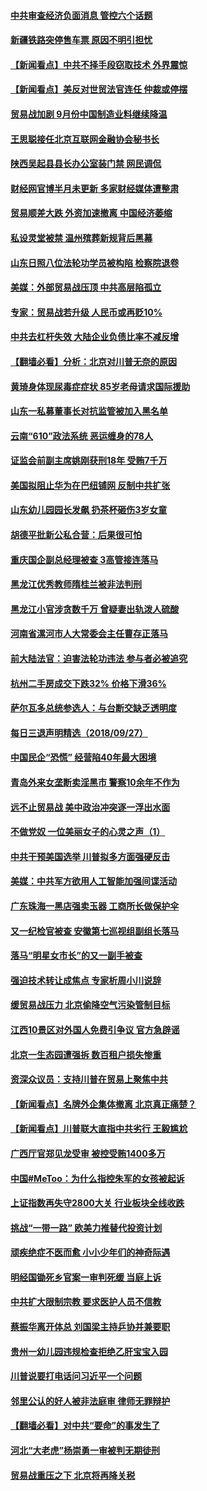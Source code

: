 #### [中共审查经济负面消息 管控六个话题](../pages/nsc413/n10749195.md) 

#### [新疆铁路突停售车票 原因不明引担忧](../pages/nsc413/n10749030.md) 

#### [【新闻看点】中共不择手段窃取技术 外界震惊](../pages/nsc413/n10748942.md) 

#### [【新闻看点】美反对世贸法官连任 仲裁或停摆](../pages/nsc413/n10748715.md) 

#### [贸易战加剧 9月份中国制造业料继续降温](../pages/nsc413/n10748814.md) 

#### [王思聪接任北京互联网金融协会秘书长](../pages/nsc413/n10748895.md) 

#### [陕西吴起县县长办公室装门禁 网民调侃](../pages/nsc413/n10748849.md) 

#### [财经网官博半月未更新 多家财经媒体遭整肃](../pages/nsc413/n10748676.md) 

#### [贸易顺差大跌 外资加速撤离 中国经济萎缩](../pages/nsc413/n10748020.md) 

#### [私设灵堂被禁 温州殡葬新规背后黑幕](../pages/nsc413/n10748670.md) 

#### [山东日照八位法轮功学员被构陷 检察院退卷](../pages/nsc413/n10748752.md) 

#### [美媒：外部贸易战压顶 中共高层陷孤立](../pages/nsc413/n10748592.md) 

#### [专家：贸易战若升级 人民币或再贬10%](../pages/nsc413/n10748615.md) 

#### [中共去杠杆失效 大陆企业负债比率不减反增](../pages/nsc413/n10747557.md) 

#### [【翻墙必看】分析：北京对川普无奈的原因](../pages/nsc413/n10747072.md) 

#### [黄琦身体现尿毒症症状 85岁老母请求国际援助](../pages/nsc413/n10747618.md) 

#### [山东一私募董事长对抗监管被加入黑名单](../pages/nsc413/n10748271.md) 

#### [云南“610”政法系统 恶运缠身的78人](../pages/nsc413/n10747534.md) 

#### [证监会前副主席姚刚获刑18年 受贿7千万](../pages/nsc413/n10747971.md) 

#### [美国拟阻止华为在巴纽铺网 反制中共扩张](../pages/nsc413/n10747804.md) 

#### [山东幼儿园园长发飙 扔茶杯砸伤3岁女童](../pages/nsc413/n10747861.md) 

#### [胡德平批新公私合营：后果很可怕](../pages/nsc413/n10747863.md) 

#### [重庆国企副总经理被查 3高管接连落马](../pages/nsc413/n10747727.md) 

#### [黑龙江优秀教师隋桂兰被非法判刑](../pages/nsc413/n10746539.md) 

#### [黑龙江小官涉贪数千万 曾疑妻出轨泼人硫酸](../pages/nsc413/n10747431.md) 

#### [河南省漯河市人大常委会主任曹存正落马](../pages/nsc413/n10747509.md) 

#### [前大陆法官：迫害法轮功违法 参与者必被追究](../pages/nsc413/n10747538.md) 

#### [杭州二手房成交下跌32% 价格下滑36%](../pages/nsc413/n10746857.md) 

#### [萨尔瓦多总统参选人：与台断交缺乏透明度](../pages/nsc413/n10747392.md) 

#### [每日三退声明精选（2018/09/27）](../pages/nsc413/n10747366.md) 

#### [中国民企“恐慌” 经营陷40年最大困境](../pages/nsc413/n10746640.md) 

#### [青岛外来女垄断卖淫黑市 警察10余年不作为](../pages/nsc413/n10747024.md) 

#### [远不止贸易战 美中政治冲突逐一浮出水面](../pages/nsc413/n10747057.md) 

#### [不做党奴 一位美丽女子的心灵之声（1）](../pages/nsc413/n10744283.md) 

#### [中共干预美国选举 川普拟多方面强硬反击](../pages/nsc413/n10747092.md) 

#### [美媒：中共军方欲用人工智能加强间谍活动](../pages/nsc413/n10746726.md) 

#### [广东珠海一黑店强卖玉器 工商所长做保护伞](../pages/nsc413/n10746711.md) 

#### [又一纪检官被查 安徽第七巡视组副组长落马](../pages/nsc413/n10746383.md) 

#### [落马“明星女市长”的又一副手被查](../pages/nsc413/n10746653.md) 

#### [强迫技术转让成焦点 专家析周小川说辞](../pages/nsc413/n10746558.md) 

#### [缓贸易战压力 北京偷降空气污染管制目标](../pages/nsc413/n10746370.md) 

#### [江西10景区对外国人免费引争议 官方急辟谣](../pages/nsc413/n10746368.md) 

#### [北京一生态园遭强拆 数百租户损失惨重](../pages/nsc413/n10746548.md) 

#### [资深众议员：支持川普在贸易上聚焦中共](../pages/nsc413/n10746473.md) 

#### [【新闻看点】名牌外企集体撤离 北京真正痛楚？](../pages/nsc413/n10746060.md) 

#### [【新闻看点】川普联大直指中共劣行 王毅尴尬](../pages/nsc413/n10746062.md) 

#### [广西厅官郑见龙受审 被控受贿1400多万](../pages/nsc413/n10746329.md) 

#### [中国#MeToo：为什么指控朱军的女孩被起诉](../pages/nsc413/n10746070.md) 

#### [上证指数再失守2800大关 行业板块全线收跌](../pages/nsc413/n10746088.md) 

#### [挑战“一带一路” 欧美力推替代投资计划](../pages/nsc413/n10746020.md) 

#### [顽疾绝症不医而愈 小小少年们的神奇际遇](../pages/nsc413/n10744431.md) 

#### [明经国锄死乡官案一审判死缓 当庭上诉](../pages/nsc413/n10745990.md) 

#### [中共扩大限制宗教 要求医护人员不信教](../pages/nsc413/n10746072.md) 

#### [蔡振华离开体总 刘国梁主持乒协并兼要职](../pages/nsc413/n10745965.md) 

#### [贵州一幼儿园违规检查拒绝乙肝宝宝入园](../pages/nsc413/n10745856.md) 

#### [川普说要打电话问习近平一个问题](../pages/nsc413/n10745915.md) 

#### [邻里公认的好人被非法庭审 律师无罪辩护](../pages/nsc413/n10743793.md) 

#### [【翻墙必看】对中共“要命”的事发生了](../pages/nsc413/n10744371.md) 

#### [河北“大老虎”杨崇勇一审被判无期徒刑](../pages/nsc413/n10745588.md) 

#### [贸易战重压之下 北京将再降关税](../pages/nsc413/n10745279.md) 

